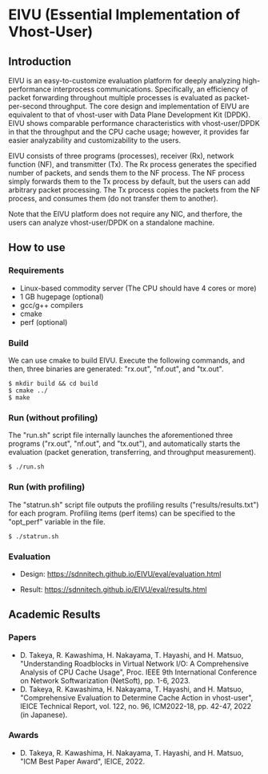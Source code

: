 # EIVU (Essential Implementation of Vhost-User)

## Introduction

EIVU is an easy-to-customize evaluation platform for deeply analyzing high-performance interprocess communications. 
Specifically, an efficiency of packet forwarding throughout multiple processes is evaluated as packet-per-second throughput.
The core design and implementation of EIVU are equivalent to that of vhost-user with Data Plane Development Kit (DPDK).
EIVU shows comparable performance characteristics with vhost-user/DPDK in that the throughput and the CPU cache usage; however, 
it provides far easier analyzability and customizability to the users.

EIVU consists of three programs (processes), receiver (Rx), network function (NF), and transmitter (Tx).
The Rx process generates the specified number of packets, and sends them to the NF process.
The NF process simply forwards them to the Tx process by default, but the users can add arbitrary packet processing.
The Tx process copies the packets from the NF process, and consumes them (do not transfer them to another).

Note that the EIVU platform does not require any NIC, and therfore, the users can analyze vhost-user/DPDK on a standalone machine.


## How to use

### Requirements

- Linux-based commodity server (The CPU should have 4 cores or more)
- 1 GB hugepage (optional)
- gcc/g++ compilers
- cmake
- perf (optional)


### Build

We can use cmake to build EIVU.
Execute the following commands, and then,
three binaries are generated: "rx.out", "nf.out", and "tx.out".

```
$ mkdir build && cd build
$ cmake ../
$ make
```

### Run (without profiling)

The "run.sh" script file internally launches the aforementioned three programs ("rx.out", "nf.out", and "tx.out"), and 
automatically starts the evaluation (packet generation, transferring, and throughput measurement).

```
$ ./run.sh
```

### Run (with profiling)

The "statrun.sh" script file outputs the profiling results ("results/results.txt") for each program.
Profiling items (perf items) can be specified to the "opt_perf" variable in the file.

```
$ ./statrun.sh
```

### Evaluation

- Design: https://sdnnitech.github.io/EIVU/eval/evaluation.html

- Result: https://sdnnitech.github.io/EIVU/eval/results.html

## Academic Results
### Papers
- D. Takeya, R. Kawashima, H. Nakayama, T. Hayashi, and H. Matsuo, "Understanding Roadblocks in Virtual Network I/O: A Comprehensive Analysis of CPU Cache Usage", Proc. IEEE 9th International Conference on Network Softwarization (NetSoft), pp. 1-6, 2023.
- D. Takeya, R. Kawashima, H. Nakayama, T. Hayashi, and H. Matsuo, "Comprehensive Evaluation to Determine Cache Action in vhost-user", IEICE Technical Report, vol. 122, no. 96, ICM2022-18, pp. 42-47, 2022 (in Japanese).
  
### Awards
- D. Takeya, R. Kawashima, H. Nakayama, T. Hayashi, and H. Matsuo, "ICM Best Paper Award", IEICE, 2022.
